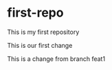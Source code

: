 # first-repo
This is my first repository

This is our first change

This is a change from branch feat1